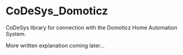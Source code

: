 # CoDeSys_Domoticz
CoDeSys library for connection with the Domoticz Home Automation System.

More written explanation coming later...
